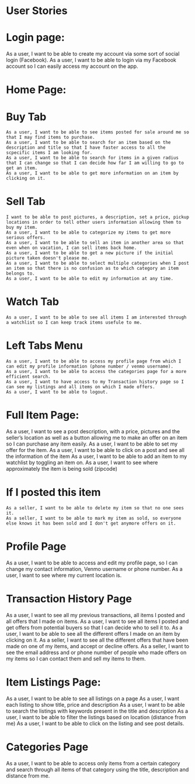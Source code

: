 # User Stories


# Login page:

As a user, I want to be able to create my account via some sort of social login (Facebook).
As a user, I want to be able to login via my Facebook account so I can easily access my account on the app.


# Home Page:
  # Buy Tab
  
    As a user, I want to be able to see items posted for sale around me so that I may find items to purchase.
    As a user, I want to be able to search for an item based on the description and title so that I have faster access to all the scpecific items I am looking for.
    As a user, I want to be able to search for items in a given radius that I can change so that I can decide how far I am willing to go to get an item.
    As a user, I want to be able to get more information on an item by clicking on it.
  
  # Sell Tab
    
    I want to be able to post pictures, a description, set a price, pickup locations in order to tell other users information allowing them to buy my item.
    As a user, I want to be able to categorize my items to get more serious offers.
    As a user, I want to be able to sell an item in another area so that even when on vacation, I can sell items back home.
    As a user, I want to be able to get a new picture if the initial picture taken doesn't please me.
    As a user, I want to be able to select multiple categories when I post an item so that there is no confusion as to which category an item belongs to. 
    As a user, I want to be able to edit my information at any time.

  
  # Watch Tab
    As a user, I want to be able to see all items I am interested through a watchlist so I can keep track items usefule to me.
  
  # Left Tabs Menu
    As a user, I want to be able to access my profile page from which I can edit my profile information (phone number / venmo username).
    As a user, I want to be able to access the categories page for a more efficient search.
    As a user, I want to have access to my Transaction history page so I can see my listings and all items on which I made offers.
    As a user, I want to be able to logout.



# Full Item Page:
  As a user, I want to see a post description, with a price, pictures and the seller’s location as well as a button allowing me to make an offer on an item so I can purchase any item easily.
  As a user, I want to be able to set my offer for the item.
  As a user, I want to be able to click on a post and see all the information of the item
  As a user, I want to be able to add an item to my watchlist by toggling an item on.
  As a user, I want to see where approximately the item is being sold (zipcode)
  
  # If I posted this item
    As a seller, I want to be able to delete my item so that no one sees it.
    As a seller, I want to be able to mark my item as sold, so everyone else knows it has been sold and I don't get anymore offers on it.


# Profile Page
  As a user, I want to be able to access and edit my profile page, so I can change my contact information, Venmo username or phone number.
  As a user, I want to see where my current location is.



# Transaction History Page

  As a user, I want to see all my previous transactions, all items I posted and all offers that I made on items.
  As a user, I want to see all items I posted and get offers from potential buyers so that I can decide who to sell it to.
  As a user, I want to be able to see all the different offers I made on an item by clicking on it.
  As a seller, I want to see all the different offers that have been made on one of my items, and accept or decline offers.
  As a seller, I want to see the email address and or phone number of people who made offers on my items so I can contact them and sell my items to them.

# Item Listings Page:
As a user, I want to be able to see all listings on a page
As a user, I want each listing to show title, price and description
As a user, I want to be able to search the listings with keywords present in the title and description
As a user, I want to be able to filter the listings based on location (distance from me)
As a user, I want to be able to click on the listing and see post details.

# Categories Page

  As a user, I want to be able to access only items from a certain category and search through all items of that category using the title, description and distance from me.


